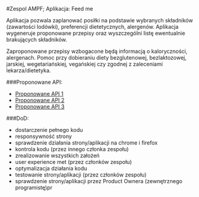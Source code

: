 #Zespol AMPF; Aplikacja: Feed me

Aplikacja pozwala zaplanować posiłki na podstawie wybranych składników (zawartości lodówki),
preferencji dietetycznych, alergenów. Aplikacja wygeneruje proponowane przepisy oraz wyszczególni
listę ewentualnie brakujących składników.

Zaproponowane przepisy wzbogacone będą informacją o kaloryczności, alergenach.
Pomoc przy dobieraniu diety bezglutenowej, bezlaktozowej, jarskiej, wegetariańskiej, vegańskiej
czy zgodnej z zaleceniami lekarza/dietetyka.

###Proponowane API:

- [Proponowane API 1](https://spoonacular.com/food-api)
- [Proponowane API 2](http://food2fork.com/about/api)
- [Proponowane API 3](https://www.programmableweb.com/category/nutrition/api)

###DoD: 
- dostarczenie pełnego kodu
- responsywność strony
- sprawdzenie działania strony/aplikacji na chrome i firefox
- kontrola kodu (przez innego członka zespołu) 
- zrealizowanie wszystkich założeń
- user experience met (przez członków zespołu)
- optymalizacja działania kodu
- testowanie strony/aplikacji (przez członków zespołu)
- sprawdzenie strony/aplikacji przez Product Ownera (zewnętrznego programistę)pr